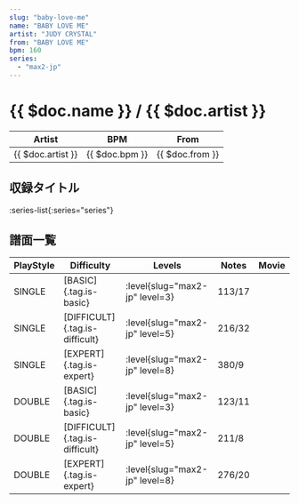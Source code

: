 ```yaml
---
slug: "baby-love-me"
name: "BABY LOVE ME"
artist: "JUDY CRYSTAL"
from: "BABY LOVE ME"
bpm: 160
series:
  - "max2-jp"
---
```


# {{ $doc.name }} / {{ $doc.artist }}

|Artist|BPM|From|
|------|---|----|
|{{ $doc.artist }}|{{ $doc.bpm }}|{{ $doc.from }}|

## 収録タイトル

:series-list{:series="series"}

## 譜面一覧

|PlayStyle|Difficulty|Levels|Notes|Movie|
|---------|----------|------|-----|-----|
|SINGLE|[BASIC]{.tag.is-basic}|<div class="field is-grouped is-grouped-multiline"> :level{slug="max2-jp" level=3}</div>|113/17||
|SINGLE|[DIFFICULT]{.tag.is-difficult}|<div class="field is-grouped is-grouped-multiline"> :level{slug="max2-jp" level=5}</div>|216/32||
|SINGLE|[EXPERT]{.tag.is-expert}|<div class="field is-grouped is-grouped-multiline"> :level{slug="max2-jp" level=8}</div>|380/9||
|DOUBLE|[BASIC]{.tag.is-basic}|<div class="field is-grouped is-grouped-multiline"> :level{slug="max2-jp" level=3}</div>|123/11||
|DOUBLE|[DIFFICULT]{.tag.is-difficult}|<div class="field is-grouped is-grouped-multiline"> :level{slug="max2-jp" level=5}</div>|211/8||
|DOUBLE|[EXPERT]{.tag.is-expert}|<div class="field is-grouped is-grouped-multiline"> :level{slug="max2-jp" level=8}</div>|276/20||
